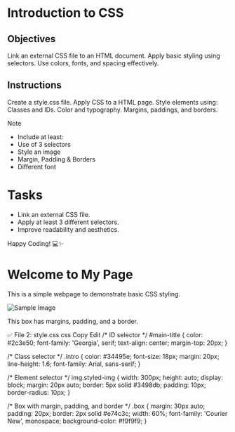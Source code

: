 # Introduction to CSS

## Objectives
Link an external CSS file to an HTML document.
Apply basic styling using selectors.
Use colors, fonts, and spacing effectively.

## Instructions

Create a style.css file.
Apply CSS to a HTML page.
Style elements using:
Classes and IDs.
Color and typography.
Margins, paddings, and borders.

>[!NOTE]
>  - Include at least:
>  - Use of 3 selectors
>  - Style an image
>  - Margin, Padding & Borders
>  - Different font

# Tasks
 - Link an external CSS file.
 - Apply at least 3 different selectors.
 - Improve readability and aesthetics.

Happy Coding! 💻✨


<!DOCTYPE html>
<html lang="en">
<head>
  <meta charset="UTF-8">
  <meta name="viewport" content="width=device-width, initial-scale=1.0">
  <title>CSS Introduction</title>
  <link rel="stylesheet" href="style.css"> <!-- Linking external CSS -->
</head>
<body>

  <h1 id="main-title">Welcome to My Page</h1>

  <p class="intro">This is a simple webpage to demonstrate basic CSS styling.</p>

  <img src="https://images.pexels.com/photos/1236701/pexels-photo-1236701.jpeg" alt="Sample Image" class="styled-img">

  <div class="box">
    <p>This box has margins, padding, and a border.</p>
  </div>

</body>
</html>
✅ File 2: style.css
css
Copy
Edit
/* ID selector */
#main-title {
  color: #2c3e50;
  font-family: 'Georgia', serif;
  text-align: center;
  margin-top: 20px;
}

/* Class selector */
.intro {
  color: #34495e;
  font-size: 18px;
  margin: 20px;
  line-height: 1.6;
  font-family: Arial, sans-serif;
}

/* Element selector */
img.styled-img {
  width: 300px;
  height: auto;
  display: block;
  margin: 20px auto;
  border: 5px solid #3498db;
  padding: 10px;
  border-radius: 10px;
}

/* Box with margin, padding, and border */
.box {
  margin: 30px auto;
  padding: 20px;
  border: 2px solid #e74c3c;
  width: 60%;
  font-family: 'Courier New', monospace;
  background-color: #f9f9f9;
}
